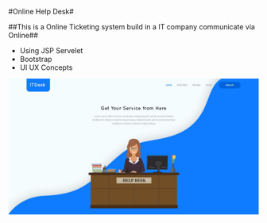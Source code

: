 #Online Help Desk#

##This is a Online Ticketing system build in a IT company communicate via Online##

* Using JSP Servelet
* Bootstrap
* UI UX Concepts

![UI of ITDesk](WebContent/img/UI.jpeg)

